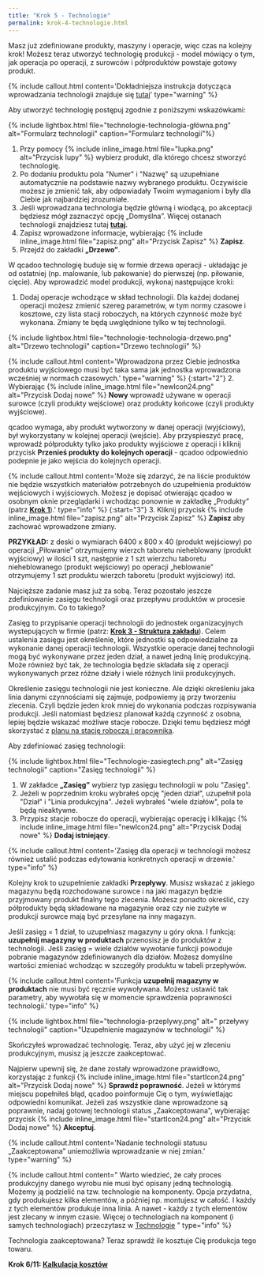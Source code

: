 ```yaml
---
title: "Krok 5 - Technologie"
permalink: krok-4-technologie.html
---
```

Masz już zdefiniowane produkty, maszyny i operacje, więc czas na kolejny krok! Możesz teraz utworzyć technologię produkcji - model mówiący o tym, jak operacja po operacji, z surowców i półproduktów powstaje gotowy produkt.  

{% include callout.html content='Dokładniejsza instrukcja dotycząca wprowadzania technologii znajduje się [tutaj](/technologie-szczegoly)' type="warning" %}
  
Aby utworzyć technologię postępuj zgodnie z poniższymi wskazówkami:  

{% include lightbox.html file="technologie-technologia-główna.png" alt="Formularz technologii" caption="Formularz technologii"%}

1. Przy pomocy {% include inline_image.html file="lupka.png" alt="Przycisk lupy" %} wybierz produkt, dla którego chcesz stworzyć technologię.
2. Po dodaniu produktu pola "Numer" i "Nazwę" są uzupełniane automatycznie na podstawie nazwy wybranego produktu. Oczywiście możesz je zmienić tak, aby odpowiadały Twoim wymaganiom i były dla Ciebie jak najbardziej zrozumiałe.
3. Jeśli wprowadzana technologia będzie główną i wiodącą, po akceptacji będziesz mógł zaznaczyć opcję „Domyślna”. Więcej ostanach technologii znajdziesz tutaj **[tutaj](/statusy-technologii)**.
4. Zapisz wprowadzone informacje, wybierając {% include inline_image.html file="zapisz.png" alt="Przycisk Zapisz" %} **Zapisz**.
5. Przejdź do zakładki **„Drzewo”**.

W qcadoo technologię buduje się w formie drzewa operacji - układając je od ostatniej (np. malowanie, lub pakowanie) do pierwszej (np. piłowanie, cięcie). Aby wprowadzić model produkcji, wykonaj następujące kroki:  

1. Dodaj operacje wchodzące w skład technologii. Dla każdej dodanej operacji możesz zmienić szereg parametrów, w tym normy czasowe i kosztowe, czy lista stacji roboczych, na których czynność może być wykonana. Zmiany te będą uwględnione tylko w tej technologii.  

{% include lightbox.html file="technologie-technologia-drzewo.png" alt="Drzewo technologii" caption="Drzewo technologii" %}

{% include callout.html content='Wprowadzona przez Ciebie jednostka produktu wyjściowego musi być taka sama jak jednostka wprowadzona wcześniej w normach czasowych.' type="warning" %}
{:start="2"}
2. Wybierając {% include inline_image.html file="newIcon24.png" alt="Przycisk Dodaj nowe" %} **Nowy** wprowadź używane w operacji surowce (czyli produkty wejściowe) oraz produkty końcowe (czyli produkty wyjściowe). 

qcadoo wymaga, aby produkt wytworzony w danej operacji (wyjściowy), był wykorzystany w kolejnej operacji (wejście). Aby przyspieszyć pracę, wprowadź półprodukty tylko jako produkty wyjściowe z operacji i kliknij przycisk  **Przenieś produkty do kolejnych operacji** - qcadoo odpowiednio podepnie je jako wejścia do kolejnych operacji. 

{% include callout.html content='Może się zdarzyć, że na liście produktów nie będzie wszystkich materiałów potrzebnych do uzupełnienia produktów wejściowych i wyjściowych. Możesz je dopisać otwierając qcadoo w osobnym oknie przeglądarki i wchodząc ponownie w zakładkę „Produkty” (patrz **[Krok 1](/krok-1-produkty-1)**).' type="info" %}
{:start="3"}
3. Kliknij przycisk {% include inline_image.html file="zapisz.png" alt="Przycisk Zapisz" %} **Zapisz** aby zachować wprowadzone zmiany.

**PRZYKŁAD:** z deski o wymiarach 6400 x 800 x 40 (produkt wejściowy) po operacji „Piłowanie” otrzymujemy wierzch taboretu nieheblowany (produkt wyjściowy) w ilości 1 szt, następnie z 1 szt wierzchu taboretu nieheblowanego (produkt wejściowy) po operacji „heblowanie” otrzymujemy 1 szt produktu wierzch taboretu (produkt wyjściowy) itd.  

Najcięższe zadanie masz już za sobą. Teraz pozostało jeszcze zdefiniowanie zasięgu technologii oraz przepływu produktów w procesie produkcyjnym. Co to takiego?  
  
Zasięg to przypisanie operacji technologii do jednostek organizacyjnych wystepujących w firmie (patrz: **[Krok 3 - Struktura zakładu](/krok-2-maszyny)**). Celem ustalenia zasięgu jest określenie, które jednostki są odpowiedzialne za wykonanie danej operacji technologii. Wszystkie operacje danej technologii mogą być wykonywane przez jeden dział, a nawet jedną linię produkcyjną. Może również być tak, że technologia będzie składała się z operacji wykonywanych przez różne działy i wiele różnych linii produkcyjnych.  

Określenie zasięgu technologii nie jest konieczne. Ale dzięki określeniu jaka linia danymi czynnościami się zajmuje, podpowiemy ją przy tworzeniu zlecenia. Czyli będzie jeden krok mniej do wykonania podczas rozpisywania produkcji. Jeśli natomiast będziesz planował każdą czynność z osobna, lepiej będzie wskazać możliwe stacje robocze. Dzięki temu będziesz mógł skorzystać z [planu na stację roboczą i pracownika](/plan-na-stacje-robocza-i-pracownika).

Aby zdefiniować zasięg technologii:  

{% include lightbox.html file="Technologie-zasiegtech.png" alt="Zasięg technologii" caption="Zasięg technologii" %}

1. W zakładce **„Zasięg”** wybierz typ zasięgu technologii w polu "Zasięg".
2. Jeżeli w poprzednim kroku wybrałeś opcję "jeden dział", uzupełnił pola "Dział" i "Linia produkcyjna". Jeżeli wybrałeś "wiele działów", pola te będą nieaktywne.
3. Przypisz stacje robocze do operacji, wybierając operację i klikając {% include inline_image.html file="newIcon24.png" alt="Przycisk Dodaj nowe" %} **Dodaj istniejący**.

{% include callout.html content='Zasięg dla operacji w technologii możesz również ustalić podczas edytowania konkretnych operacji w drzewie.' type="info" %}

Kolejny krok to uzupełnienie zakładki **Przepływy**. Musisz wskazać z jakiego magazynu będą rozchodowane surowce i na jaki magazyn będzie przyjmowany produkt finalny tego zlecenia. Możesz ponadto określić, czy półprodukty będą składowane na magazynie oraz czy nie zużyte w produkcji surowce mają być przesyłane na inny magazyn. 

Jeśli zasięg = 1 dział, to uzupełniasz magazyny u góry okna. I funkcją: **uzupełnij magazyny w produktach** przenosisz je do produktów z technologii. Jeśli zasięg = wiele działów wywołanie funkcji powoduje pobranie magazynów zdefiniowanych dla działów. Możesz domyślne wartości zmieniać wchodząc w szczegóły produktu w tabeli przepływów.

{% include callout.html content='Funkcja **uzupełnij magazyny w produktach** nie musi być ręcznie wywoływana. Możesz ustawić tak parametry, aby wywołała się w momencie sprawdzenia poprawności technologii.' type="info" %}
  
{% include lightbox.html file="technologia-przeplywy.png" alt=" przeływy technologii" caption="Uzupełnienie magazynów w technologii" %}

Skończyłeś wprowadzać technologię. Teraz, aby użyć jej w zleceniu produkcyjnym, musisz ją jeszcze zaakceptować.  


Najpierw upewnij się, że dane zostały wprowadzone prawidłowo, korzystając z funkcji {% include inline_image.html file="startIcon24.png" alt="Przycisk Dodaj nowe" %} **Sprawdź poprawność**. Jeżeli w którymś miejscu popełniłeś błąd, qcadoo poinformuje Cię o tym, wyświetlając odpowiedni komunikat. Jeżeli zaś wszystkie dane wprowadzone są poprawnie, nadaj gotowej technologii status „Zaakceptowana", wybierając przycisk {% include inline_image.html file="startIcon24.png" alt="Przycisk Dodaj nowe" %} **Akceptuj**.

{% include callout.html content='Nadanie technologii statusu „Zaakceptowana” uniemożliwia wprowadzanie w niej zmian.' type="warning" %}

{% include callout.html content="
Warto wiedzieć, że cały proces produkcyjny danego wyrobu nie musi być opisany jedną technologią. Możemy ją podzielić na tzw. technologie na komponenty. Opcja przydatna, gdy produkujesz kilka elementów, a później np. montujesz w całość. I każdy z tych elementów produkuje inna linia. A nawet - każdy z tych elementów jest zlecany w innym czasie. Więcej o technologiach na komponent (i samych technologiach) przeczytasz w [Technologie](/technologie-szczegoly) " type="info" %} 
  
Technologia zaakceptowana? Teraz sprawdź ile kosztuje Cię produkcja tego towaru.

**Krok 6/11: [Kalkulacja kosztów](/krok-5-kalkulacja-kosztow)** 
